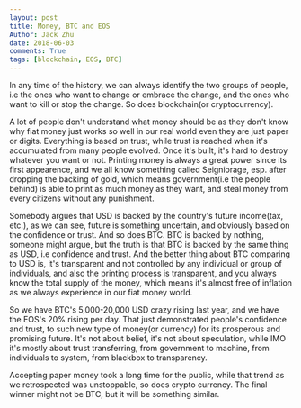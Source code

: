 ```yaml
---
layout: post
title: Money, BTC and EOS
Author: Jack Zhu
date: 2018-06-03
comments: True
tags: [blockchain, EOS, BTC]
---
```


In any time of the history, we can always identify the two groups of people, i.e the ones who
want to change or embrace the change, and the ones who want to kill or stop the change. So does
blockchain(or cryptocurrency).

A lot of people don't understand what money should be as they don't know why fiat money just works
so well in our real world even they are just paper or digits. Everything is based on trust, while
trust is reached when it's accumulated from many people evolved. Once it's built, it's hard to destroy
whatever you want or not. Printing money is always a great power since its first appearence, and we all 
know something called Seigniorage, esp. after dropping the backing of gold, which means government(i.e the people
behind) is able to print as much money as they want, and steal money from every citizens without any punishment.

Somebody argues that USD is backed by the country's future income(tax, etc.), as we can see, future is something
uncertain, and obviously based on the confidence or trust. And so does BTC. BTC is backed by nothing, someone might
argue, but the truth is that BTC is backed by the same thing as USD, i.e confidence and trust. And the better thing
about BTC comparing to USD is, it's transparent and not controlled by any individual or group of individuals, and also
the printing process is transparent, and you always know the total supply of the money, which means it's almost free of
inflation as we always experience in our fiat money world.

So we have BTC's 5,000-20,000 USD crazy rising last year, and we have the EOS's 20% rising per day. That just demonstrated
people's confidence and trust, to such new type of money(or currency) for its prosperous and promising future. It's not
about belief, it's not about speculation, while IMO it's mostly about trust transferring, from government to machine, from
individuals to system, from blackbox to transparency.

Accepting paper money took a long time for the public, while that trend as we retrospected was unstoppable, so does crypto currency.
The final winner might not be BTC, but it will be something similar.
